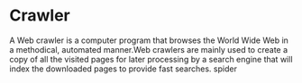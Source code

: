 # Crawler
A Web crawler is a computer program that browses the World Wide Web in a methodical, automated manner.Web crawlers are mainly used to create a copy of all the visited pages for later processing by a search engine that will index the downloaded pages to provide fast searches.
spider
